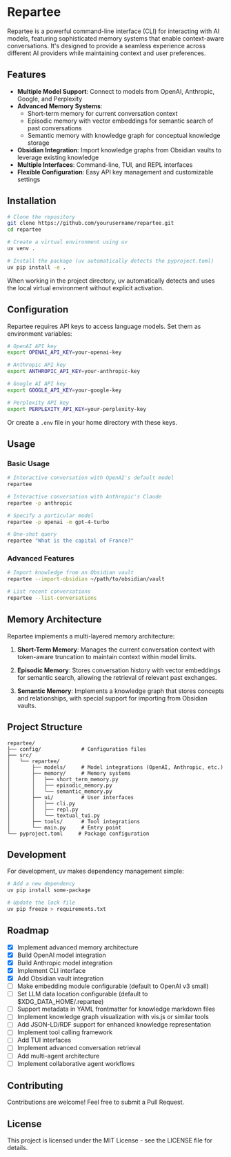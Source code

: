 # Repartee

Repartee is a powerful command-line interface (CLI) for interacting with AI models, featuring sophisticated memory systems that enable context-aware conversations. It's designed to provide a seamless experience across different AI providers while maintaining context and user preferences.

## Features

- **Multiple Model Support**: Connect to models from OpenAI, Anthropic, Google, and Perplexity
- **Advanced Memory Systems**:
  - Short-term memory for current conversation context
  - Episodic memory with vector embeddings for semantic search of past conversations
  - Semantic memory with knowledge graph for conceptual knowledge storage
- **Obsidian Integration**: Import knowledge graphs from Obsidian vaults to leverage existing knowledge
- **Multiple Interfaces**: Command-line, TUI, and REPL interfaces
- **Flexible Configuration**: Easy API key management and customizable settings

## Installation

```bash
# Clone the repository
git clone https://github.com/yourusername/repartee.git
cd repartee

# Create a virtual environment using uv
uv venv .

# Install the package (uv automatically detects the pyproject.toml)
uv pip install -e .
```

When working in the project directory, uv automatically detects and uses the local virtual environment without explicit activation.

## Configuration

Repartee requires API keys to access language models. Set them as environment variables:

```bash
# OpenAI API key
export OPENAI_API_KEY=your-openai-key

# Anthropic API key
export ANTHROPIC_API_KEY=your-anthropic-key

# Google AI API key
export GOOGLE_API_KEY=your-google-key

# Perplexity API key
export PERPLEXITY_API_KEY=your-perplexity-key
```

Or create a `.env` file in your home directory with these keys.

## Usage

### Basic Usage

```bash
# Interactive conversation with OpenAI's default model
repartee

# Interactive conversation with Anthropic's Claude
repartee -p anthropic

# Specify a particular model
repartee -p openai -m gpt-4-turbo

# One-shot query
repartee "What is the capital of France?"
```

### Advanced Features

```bash
# Import knowledge from an Obsidian vault
repartee --import-obsidian ~/path/to/obsidian/vault

# List recent conversations
repartee --list-conversations
```

## Memory Architecture

Repartee implements a multi-layered memory architecture:

1. **Short-Term Memory**: Manages the current conversation context with token-aware truncation to maintain context within model limits.

2. **Episodic Memory**: Stores conversation history with vector embeddings for semantic search, allowing the retrieval of relevant past exchanges.

3. **Semantic Memory**: Implements a knowledge graph that stores concepts and relationships, with special support for importing from Obsidian vaults.

## Project Structure

```
repartee/
├── config/             # Configuration files
├── src/
│   └── repartee/
│       ├── models/     # Model integrations (OpenAI, Anthropic, etc.)
│       ├── memory/     # Memory systems
│       │   ├── short_term_memory.py
│       │   ├── episodic_memory.py
│       │   └── semantic_memory.py
│       ├── ui/         # User interfaces
│       │   ├── cli.py
│       │   ├── repl.py
│       │   └── textual_tui.py
│       ├── tools/      # Tool integrations
│       └── main.py     # Entry point
└── pyproject.toml     # Package configuration
```

## Development

For development, uv makes dependency management simple:

```bash
# Add a new dependency
uv pip install some-package

# Update the lock file
uv pip freeze > requirements.txt
```

## Roadmap

- [x] Implement advanced memory architecture
- [x] Build OpenAI model integration
- [x] Build Anthropic model integration
- [x] Implement CLI interface
- [x] Add Obsidian vault integration
- [ ] Make embedding module configurable (default to OpenAI v3 small)
- [ ] Set LLM data location configurable (default to $XDG_DATA_HOME/.repartee)
- [ ] Support metadata in YAML frontmatter for knowledge markdown files
- [ ] Implement knowledge graph visualization with vis.js or similar tools
- [ ] Add JSON-LD/RDF support for enhanced knowledge representation
- [ ] Implement tool calling framework
- [ ] Add TUI interfaces
- [ ] Implement advanced conversation retrieval
- [ ] Add multi-agent architecture
- [ ] Implement collaborative agent workflows

## Contributing

Contributions are welcome! Feel free to submit a Pull Request.

## License

This project is licensed under the MIT License - see the LICENSE file for details.
